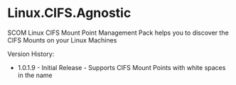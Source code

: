 # Linux.CIFS.Agnostic

SCOM Linux CIFS Mount Point Management Pack helps you to discover the CIFS Mounts on your Linux Machines

Version History:

* 1.0.1.9 - Initial Release - Supports CIFS Mount Points with white spaces in the name
